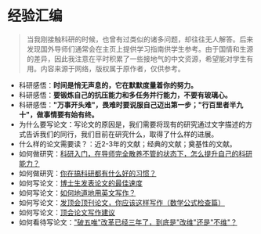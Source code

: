 # 经验汇编

> 当我刚接触科研的时候，也曾有过类似的诸多问题，却往往无人解答。后来发现国外导师们通常会在主页上提供学习指南供学生参考。由于国情和生源的差异，因此我注意在平时积累了一些接地气的中文资源，希望能对学生有用。内容来源于网络，版权属于原作者，仅供参考。



- 科研感悟：**时间是悄无声息的，它在默默度量着你的努力。**
- 科研感悟：**要锻炼自己的抗压能力和多任务并行能力，不要有玻璃心。**
- 科研感悟：**"万事开头难"，畏难时要说服自己迈出第一步；"行百里者半九十"，做事情要有始有终。**
- 为什么要写论文：写论文的原因是，我们需要将现有的研究通过文字描述的方式告诉我们的同行，我们目前在研究什么，取得了什么样的进展。
- 什么样的论文需要读？：近2-3年的文献；经典的文献；奠基性的文献。
- 如何做研究：[科研入门，在导师完全散养不管的状态下，怎么提升自己的科研能力？](https://www.zhihu.com/question/385466539/answer/2268892163)
- 如何做研究：[你在搞科研都有什么好的习惯？](https://mp.weixin.qq.com/s/MVnr8sV0i2qXjSGT2xmJ2w)
- 如何写论文：[博士生发表论文的最佳速度](https://blog.sina.com.cn/s/blog_4b2b16c90102zppf.html) 
- 如何写论文：[如何地道地用英文写作？](https://zhuanlan.zhihu.com/p/76560542)
- 如何写论文：[发顶会顶刊论文，你应该这样写作（数学公式检查篇）](https://baijiahao.baidu.com/s?id=1739383075056032366&wfr=spider&for=pc)
- 如何写论文：[顶会论文写作建议](https://zhuanlan.zhihu.com/p/633108071)
- 如何看待写论文：["破五唯"改革已经三年了，到底是"改维"还是"不维"？](https://mp.weixin.qq.com/s?__biz=MzI1MjAzNTI2MQ==&mid=2649740287&idx=1&sn=aa35d51799886ea188d5af617c11841d&chksm=f1f29a2dc685133b69fb00b89cb7b481ce3f32764a11767604e997fd2082aaaa6f08174605b3&scene=27)
